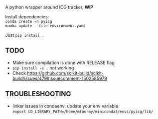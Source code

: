 A python wrapper around ICG tracker, __WIP__

Install dependencies:  
`conda create -n pyicg`  
`mamba update --file environment.yaml`

Just `pip install .`

TODO
----
* Make sure compilation is done with RELEASE flag
* `pip install -e .` not working
* Check https://github.com/scikit-build/scikit-build/issues/479#issuecomment-1502585979

TROUBLESHOOTING
---------------
* linker issues in condaenv: update your env variable  
`export LD_LIBRARY_PATH=/home/mfourmy/miniconda3/envs/pyicg/lib/`